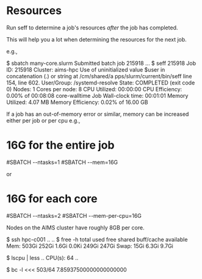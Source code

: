 # Resources

Run seff to determine a job's resources *after* the job has completed.

This will help you a lot when determining the resources for the next job.

e.g.,

$ sbatch many-core.slurm
Submitted batch job 215918
...
$ seff 215918
Job ID: 215918
Cluster: aims-hpc
Use of uninitialized value $user in concatenation (.) or string at /cm/shared/a
pps/slurm/current/bin/seff line 154, <DATA> line 602.
User/Group: /systemd-resolve
State: COMPLETED (exit code 0)
Nodes: 1
Cores per node: 8
CPU Utilized: 00:00:00
CPU Efficiency: 0.00% of 00:08:08 core-walltime
Job Wall-clock time: 00:01:01
Memory Utilized: 4.07 MB
Memory Efficiency: 0.02% of 16.00 GB


If a job has an out-of-memory error or similar, memory can be increased either per job or per cpu e.g.,

# 16G for the entire job
#SBATCH --ntasks=1
#SBATCH --mem=16G

or

# 16G for each core
#SBATCH --ntasks=2
#SBATCH --mem-per-cpu=16G


Nodes on the AIMS cluster have roughly 8GB per core.

$ ssh hpc-c001
..
..
$ free -h
              total        used        free      shared  buff/cache   available
Mem:          503Gi       252Gi       1.6Gi       0.0Ki       249Gi       247Gi
Swap:          15Gi       6.3Gi       9.7Gi

$ lscpu | less
..
CPU(s):                          64
..

$ bc -l <<< 503/64
7.85937500000000000000

